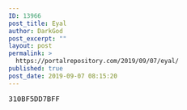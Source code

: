 ```yaml
---
ID: 13966
post_title: Eyal
author: DarkGod
post_excerpt: ""
layout: post
permalink: >
  https://portalrepository.com/2019/09/07/eyal/
published: true
post_date: 2019-09-07 08:15:20
---
```

<pre>310BF5DD7BFF</pre>